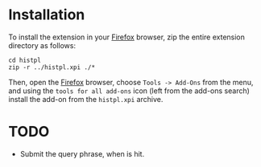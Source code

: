 Installation
============

To install the extension in your [Firefox][firefox] browser, zip the entire
extension directory as follows:

    cd histpl
    zip -r ../histpl.xpi ./*

Then, open the [Firefox][firefox] browser, choose `Tools -> Add-Ons`
from the menu, and using the `tools for all add-ons` icon (left from
the add-ons search) install the add-on from the `histpl.xpi` archive.
    

[firefox]: http://www.mozilla.org/firefox "Firefox"


TODO
====

* Submit the query phrase, when <enter> is hit.
